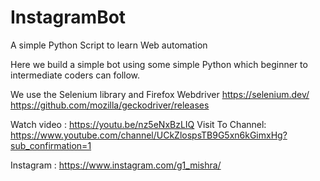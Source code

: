 # InstagramBot
A simple Python Script to learn Web automation

Here we build a simple bot using some simple Python which beginner to intermediate coders can follow.

We use the Selenium library and Firefox Webdriver
https://selenium.dev/
https://github.com/mozilla/geckodriver/releases

Watch video : https://youtu.be/nz5eNxBzLIQ
Visit To Channel: https://www.youtube.com/channel/UCkZlospsTB9G5xn6kGimxHg?sub_confirmation=1

Instagram : https://www.instagram.com/g1_mishra/
